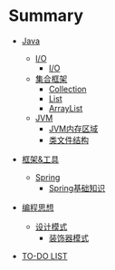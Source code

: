 # Summary

* [Java]()
    * [I/O]()
        * [I/O](java/io/io.md)
    * [集合框架](java/collections/README.md)
        * [Collection](java/collections/Collection.md)
        * [List](java/collections/List.md)
        * [ArrayList](java/collections/ArrayList.md)
    * [JVM]()
        * [JVM内存区域](java/jvm/Mem.md)
        * [类文件结构](java/jvm/ClassFile.md)

* [框架&工具]()
    * [Spring]()
        * [Spring基础知识](framework/spring/springBasics.md)

* [编程思想]()
    * [设计模式]()
        * [装饰器模式](concept/designPattern/Decorator.md)

* [TO-DO LIST](TODO.md)

